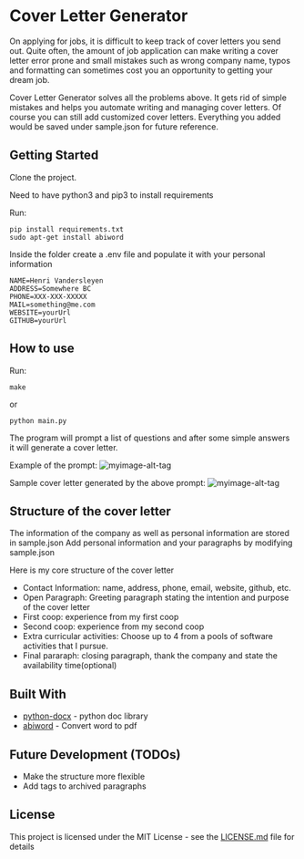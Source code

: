 
# Cover Letter Generator

On applying for jobs, it is difficult to keep track of cover letters you send out. Quite often, the amount of job application can make writing a cover letter error prone and small mistakes such as wrong company name, typos and formatting can sometimes cost you an opportunity to getting your dream job.


Cover Letter Generator solves all the problems above. It gets rid of simple mistakes and helps you automate writing and managing cover letters. Of course you can still add customized cover letters. Everything you added would be saved under sample.json for future reference. 

## Getting Started

Clone the project.

Need to have python3 and pip3 to install requirements

Run:
```
pip install requirements.txt
sudo apt-get install abiword
```
Inside the folder create a .env file and populate it with your personal information
```
NAME=Henri Vandersleyen
ADDRESS=Somewhere BC
PHONE=XXX-XXX-XXXXX
MAIL=something@me.com
WEBSITE=yourUrl
GITHUB=yourUrl
```
## How to use

Run:
```
make
```
or 

```
python main.py
```

The program will prompt a list of questions and after some simple answers it will generate a cover letter.


Example of the prompt:
![myimage-alt-tag](img/example.png)

Sample cover letter generated by the above prompt:
![myimage-alt-tag](img/sample_cv.png)



## Structure of the cover letter

The information of the company as well as personal information are stored in sample.json
Add personal information and your paragraphs by modifying sample.json

Here is my core structure of the cover letter

* Contact Information: name, address, phone, email, website, github, etc.
* Open Paragraph: Greeting paragraph stating the intention and purpose of the cover letter
* First coop: experience from my first coop
* Second coop: experience from my second coop
* Extra curricular activities: Choose up to 4 from a pools of software activities that I pursue.
* Final pararaph: closing paragraph, thank the company and state the availability time(optional)


## Built With

* [python-docx](https://python-docx.readthedocs.io/en/latest/) - python doc library
* [abiword](https://www.abisource.com/) - Convert word to pdf

## Future Development (TODOs)

* Make the structure more flexible
* Add tags to archived paragraphs

## License

This project is licensed under the MIT License - see the [LICENSE.md](LICENSE.md) file for details
